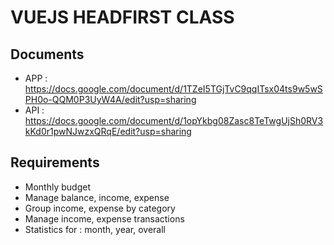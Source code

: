 # VUEJS HEADFIRST CLASS

## Documents

- APP : https://docs.google.com/document/d/1TZeI5TGjTvC9qqITsx04ts9w5wSPH0o-QQM0P3UyW4A/edit?usp=sharing
- API : https://docs.google.com/document/d/1opYkbg08Zasc8TeTwgUjSh0RV3kKd0r1pwNJwzxQRqE/edit?usp=sharing

## Requirements

- Monthly budget
- Manage balance, income, expense
- Group income, expense by category
- Manage income, expense transactions
- Statistics for : month, year, overall
